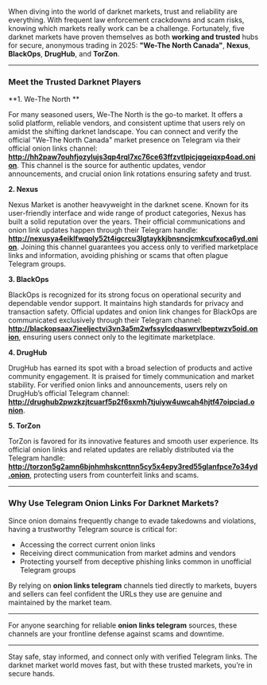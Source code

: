 When diving into the world of darknet markets, trust and reliability are everything. With frequent law enforcement crackdowns and scam risks, knowing which markets really work can be a challenge. Fortunately, five darknet markets have proven themselves as both **working and trusted** hubs for secure, anonymous trading in 2025: **"We-The North Canada"**, **Nexus**, **BlackOps**, **DrugHub**, and **TorZon**.

***

### Meet the Trusted Darknet Players

**1. We-The North **

For many seasoned users, We-The North is the go-to market. It offers a solid platform, reliable vendors, and consistent uptime that users rely on amidst the shifting darknet landscape. You can connect and verify the official "We-The North Canada" market presence on Telegram via their official onion links channel: **http://hh2paw7ouhfjozylujs3qp4rql7xc76ce63ffzvtlpicjqgeiqxp4oad.onion**. This channel is the source for authentic updates, vendor announcements, and crucial onion link rotations ensuring safety and trust.

**2. Nexus**

Nexus Market is another heavyweight in the darknet scene. Known for its user-friendly interface and wide range of product categories, Nexus has built a solid reputation over the years. Their official communications and onion link updates happen through their Telegram handle: **http://nexusya4eiklfwqoly52t4igcrcu3lgtaykkjbnsncjcmkcufxoca6yd.onion**. Joining this channel guarantees you access only to verified marketplace links and information, avoiding phishing or scams that often plague Telegram groups.

**3. BlackOps**

BlackOps is recognized for its strong focus on operational security and dependable vendor support. It maintains high standards for privacy and transaction safety. Official updates and onion link changes for BlackOps are communicated exclusively through their Telegram channel: **http://blackopsaax7ieeljectvi3vn3a5m2wfssylcdqaswrvlbeptwzv5oid.onion**, ensuring users connect only to the legitimate marketplace.

**4. DrugHub**

DrugHub has earned its spot with a broad selection of products and active community engagement. It is praised for timely communication and market stability. For verified onion links and announcements, users rely on DrugHub’s official Telegram channel: **http://drughub2pwzkzjtcuarf5p2f6sxmh7tjuiyw4uwcah4hjtf47oipciad.onion**.

**5. TorZon**

TorZon is favored for its innovative features and smooth user experience. Its official onion links and related updates are reliably distributed via the Telegram handle: **http://torzon5g2amn6bjnhmhskcnttnn5cy5x4epy3red55glanfpce7o34yd.onion**, protecting users from counterfeit links and scams.

***

### Why Use Telegram Onion Links For Darknet Markets?


Since onion domains frequently change to evade takedowns and violations, having a trustworthy Telegram source is critical for:

- Accessing the correct current onion links  
- Receiving direct communication from market admins and vendors  
- Protecting yourself from deceptive phishing links common in unofficial Telegram groups  

By relying on **onion links telegram** channels tied directly to markets, buyers and sellers can feel confident the URLs they use are genuine and maintained by the market team.

***



For anyone searching for reliable **onion links telegram** sources, these channels are your frontline defense against scams and downtime.

***

Stay safe, stay informed, and connect only with verified Telegram links. The darknet market world moves fast, but with these trusted markets, you’re in secure hands.